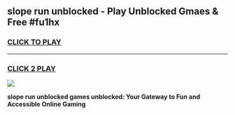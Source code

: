 
## slope run unblocked - Play Unblocked Gmaes & Free #fu1hx
<h3>
<a href="https://news.freeplayer.one?title=slope_run_unblocked&ref=03M">CLICK TO PLAY</a></h3>
<hr>

<h3>
<a href="https://news.freeplayer.one?title=slope_run_unblocked&ref=03M">CLICK 2 PLAY</a>
  
</h3>

<a href="https://news.freeplayer.one?title=slope_run_unblocked&ref=03M"><img src="https://clearcache.store/games.png"></a>


**slope run unblocked games unblocked: Your Gateway to Fun and Accessible Online Gaming**
